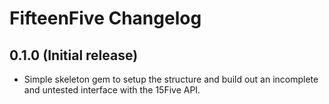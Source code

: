 # FifteenFive Changelog

## 0.1.0 (Initial release)

* Simple skeleton gem to setup the structure and build out an incomplete
  and untested interface with the 15Five API.
